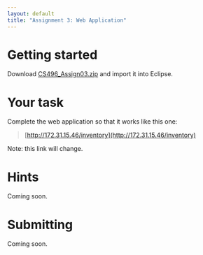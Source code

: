 ```yaml
---
layout: default
title: "Assignment 3: Web Application"
---
```


# Getting started

Download [CS496\_Assign03.zip](CS496_Assign03.zip) and import it into Eclipse.

# Your task

Complete the web application so that it works like this one:

> [http://172.31.15.46/inventory](http://172.31.15.46/inventory)

Note: this link will change.

# Hints

Coming soon.

# Submitting

Coming soon.

